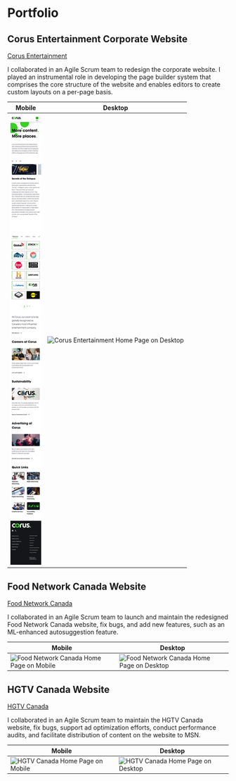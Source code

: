 # Portfolio

## Corus Entertainment Corporate Website

[Corus Entertainment](https://www.corusent.com/)

I collaborated in an Agile Scrum team to redesign the corporate website. I played an instrumental role in developing the page builder system that comprises the core structure of the website and enables editors to create custom layouts on a per-page basis.

| Mobile | Desktop |
| --- | --- |
| ![Corus Entertainment Home Page on Mobile](/assets/portfolio/2024-07-22-corus-entertainment-home-mobile.png) | ![Corus Entertainment Home Page on Desktop](/assets/portfolio/2024-07-22-corus-entertainment-home-desktop.png) |

## Food Network Canada Website

[Food Network Canada](https://www.foodnetwork.ca/)

I collaborated in an Agile Scrum team to launch and maintain the redesigned Food Network Canada website, fix bugs, and add new features, such as an ML-enhanced autosuggestion feature.

| Mobile | Desktop |
| --- | --- |
| ![Food Network Canada Home Page on Mobile](/assets/portfolio/2024-07-22-food-network-canada-home-mobile.png) | ![Food Network Canada Home Page on Desktop](/assets/portfolio/2024-07-22-food-network-canada-home-desktop.png) |

## HGTV Canada Website

[HGTV Canada](https://www.hgtv.ca/)

I collaborated in an Agile Scrum team to maintain the HGTV Canada website, fix bugs, support ad optimization efforts, conduct performance audits, and facilitate distribution of content on the website to MSN.

| Mobile | Desktop |
| --- | --- |
| ![HGTV Canada Home Page on Mobile](/assets/portfolio/2024-07-22-hgtv-canada-home-mobile.png) | ![HGTV Canada Home Page on Desktop](/assets/portfolio/2024-07-22-hgtv-canada-home-desktop.png) |
